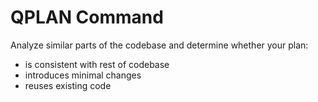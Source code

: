 # QPLAN Command

Analyze similar parts of the codebase and determine whether your plan:
- is consistent with rest of codebase
- introduces minimal changes
- reuses existing code